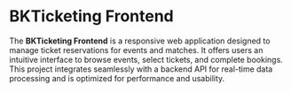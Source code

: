 # BKTicketing Frontend

The **BKTicketing Frontend** is a responsive web application designed to manage ticket reservations for events and matches. It offers users an intuitive interface to browse events, select tickets, and complete bookings. This project integrates seamlessly with a backend API for real-time data processing and is optimized for performance and usability.



 
